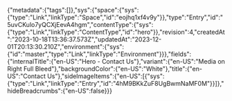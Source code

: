 {"metadata":{"tags":[]},"sys":{"space":{"sys":{"type":"Link","linkType":"Space","id":"eojhq1xf4v9y"}},"type":"Entry","id":"5uvCKulo7yQCXjEevA4hgm","contentType":{"sys":{"type":"Link","linkType":"ContentType","id":"hero"}},"revision":4,"createdAt":"2023-10-18T13:36:37.573Z","updatedAt":"2023-12-01T20:13:30.210Z","environment":{"sys":{"id":"master","type":"Link","linkType":"Environment"}}},"fields":{"internalTitle":{"en-US":"Hero - Contact Us"},"variant":{"en-US":"Media on Right Full Bleed"},"backgroundColor":{"en-US":"White"},"title":{"en-US":"Contact Us"},"sideImageItems":{"en-US":[{"sys":{"type":"Link","linkType":"Entry","id":"4hM9BKkZuF8UgBwmNaMF0M"}}]},"hideBreadcrumbs":{"en-US":false}}}